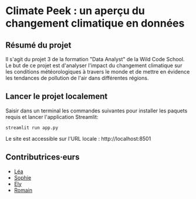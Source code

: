 # Climate Peek : un aperçu du changement climatique en données

## Résumé du projet

Il s'agit du projet 3 de la formation "Data Analyst" de la Wild Code School. 
Le but de ce projet est d'analyser l'impact du changement climatique sur les conditions météorologiques à travers le monde et de mettre en évidence les tendances de pollution de l'air dans différentes régions.  

## Lancer le projet localement

Saisir dans un terminal les commandes suivantes pour installer les paquets requis et lancer l'application Streamlit:

    streamlit run app.py

Le site est accessible sur l'URL locale : http://localhost:8501

## Contributrices·eurs

* [Léa](https://github.com/LeaVeyrr)
* [Sophie](https://github.com/SophieTo)
* [Ely](https://github.com/eldhan)
* [Romain](https://github.com/kayr-0)